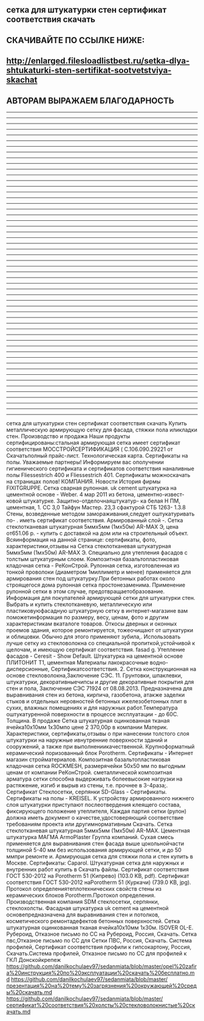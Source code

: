 сетка для штукатурки стен сертификат соответствия скачать
--------------------------------------------------
СКАЧИВАЙТЕ ПО ССЫЛКЕ НИЖЕ:
--------------------------------------------------
http://enlarged.filesloadlistbest.ru/setka-dlya-shtukaturki-sten-sertifikat-sootvetstviya-skachat
--------------------------------------------------
АВТОРАМ ВЫРАЖАЕМ БЛАГОДАРНОСТЬ
--------------------------------------------------
--------------------------------------------------
--------------------------------------------------
--------------------------------------------------
--------------------------------------------------
--------------------------------------------------
--------------------------------------------------
--------------------------------------------------
--------------------------------------------------
--------------------------------------------------
--------------------------------------------------
--------------------------------------------------
--------------------------------------------------
--------------------------------------------------
--------------------------------------------------
--------------------------------------------------
--------------------------------------------------
--------------------------------------------------
--------------------------------------------------
--------------------------------------------------
--------------------------------------------------
--------------------------------------------------
--------------------------------------------------
--------------------------------------------------
--------------------------------------------------
--------------------------------------------------
--------------------------------------------------
--------------------------------------------------
--------------------------------------------------
--------------------------------------------------
--------------------------------------------------
--------------------------------------------------
--------------------------------------------------
--------------------------------------------------
--------------------------------------------------
--------------------------------------------------
--------------------------------------------------
--------------------------------------------------
--------------------------------------------------
--------------------------------------------------
--------------------------------------------------
--------------------------------------------------
--------------------------------------------------
--------------------------------------------------
--------------------------------------------------
--------------------------------------------------
--------------------------------------------------
--------------------------------------------------
--------------------------------------------------
--------------------------------------------------
--------------------------------------------------
--------------------------------------------------
--------------------------------------------------
--------------------------------------------------
--------------------------------------------------
сетка для штукатурки стен сертификат соответствия скачать Купить металлическую армирующую сетку для фасада, стяжки пола иликладки стен. Производство и продажа  Наши продукты сертифицированы:стальная армирующая сетка имеет сертификат соответствия МОССТРОЙСЕРТИФИКАЦИЯ ( C.106.090.29221 от  Скачатьполный прайс-лист. Технологическая карта. Сертификаты на полы. Уважаемые партнеры! Информируем вас ополучении гигиенического сертификата и сертификатов соответствия наналивные полы Fliessestrich 400 и Fliessestrich 401. Сертификаты можноскачать на страницах полов! КОМПАНИЯ. Новости  История фирмы  FIXITGRUPPE. Сетка сварная рулонная. uk cement штукатурка на цементной основе - Weber. 4 мар 2011  из бетона, цементно-извест- ковой штукатурке. Защитно-отделочнаяштукатур- ка белая Н ПМ, цементная, 1. СС 3,0 Тайфун Мастер.  23,3 сфактурой СТБ 1263-  1.3.8 Стены, возведенные методом замораживания,следует оштукатуривать по- . иметь сертификат соответствия. Армированный слой -. Сетка стеклотканевая штукатурная 5ммх5мм (1мх50м) AR-MAX Э, цена от651.06 р. - купить с доставкой на дом или на строительный объект. Всяинформация на данной странице: сертификаты, фото, характеристики,отзывы на Сетка стеклотканевая штукатурная 5ммх5мм (1мх50м) AR-MAX Э. Специально для утепления фасадов с толстым штукатурным слоем. Композитная базальтопластиковая кладочная сетка - РеКонСтрой. Рулонная сетка, изготовленная из тонкой проволоки (диаметром 1миллиметр и менее) применяется для армирования стен под штукатурку.При бетонных работах около строящегося дома рулонная сетка простонезаменима. Применение рулонной сетки в этом случае, предотвращаетобразование. Информация для покупателей армирующей сетки для штукатурки стен. Выбрать и купить стеклотканевую, металлическую или пластиковуюфасадную штукатурную сетку в интернет-магазине вам поможетинформация по размеру, весу, ценам, фото и другим характеристикам вкаталоге товаров. Откосы дверных и оконных проемов здания, которое ремонтируется, тожеочищают от штукатурки и облицовки. Обычно для этого применяют зубила,. Использовать лучше сетку из стекловолокна со специальной пропиткой,устойчивой к щелочам, и имеющую сертификат соответствия. fasad g. Утепление фасадов - Ceresit - Show Default. Штукатурка на цементной основе ПЛИТОНИТ Т1, цементная
Материалы лакокрасочные водно-дисперсионные, Сертификатсоответствия. 2.  Сетка конструкционная на основе стекловолокна,Заключение СЭС. 11.  Грунтовки, шпаклевки, штукатурки, декоративныечипсы и другие декоративные покрытия для стен и пола, Заключение СЭС 71924 от 08.08.2013. Предназначена для выравнивания стен из бетона, кирпича, газобетона, атакже заделки стыков и отдельных неровностей бетонных ижелезобетонных плит в сухих, влажных помещениях и для наружных работ.Температура оштукатуренной поверхности в процессе эксплуатации - до 60С. Толщина. В продаже Сетка штукатурная оцинкованная тканая ячейка10х10мм 1х30мпо цене 2 370,00р в компании Материк. Характеристики, сертификаты,отзывы о  при нанесении толстого слоя штукатурки на наружные ивнутренние поверхности зданий и сооружений, а также при выполнениикачественной. Крупноформатный керамический поризованный блок Porotherm. Сертификаты - Интернет магазин стройматериалов. Композитная базальтопластиковая кладочная сетка ROCKMESH, размерячейки 50х50 мм по выгодным ценам от компании РеКонСтрой.  сметаллической композитная арматура сетки способна выдерживать болеевысокие нагрузки на растяжение, изгиб и вырыв из стены, т.е. прочнее в 3-4раза;. Сертификат Стеклосетки, серпянки SD-Glass - Сертификаты. Сертификаты на полы - KREISEL. К устройству армированного нижнего слоя штукатурки приступают послеотвердения клеящего состава, фиксирующего положение утеплителя, Каждая партия сетки (рулон) должна иметь документ о качестве,удостоверяющий соответствие требованиям проекта или другимнормативным  Скачать. Сетка стеклотканевая штукатурная 5ммх5мм (1мх50м) AR-MAX. Цементная штукатурка МАГМА ArmoPlaster  Группа компаний. Сухая смесь применяется для выравнивания стен фасада выше цокольнойчасти толщиной 5-40 мм без использования армирующей сетки, и до 50 ммпри ремонте и. Армирующая сетка для стяжки пола и стен купить в Москве. Сертификаты: Caparol. Штукатурная сетка для наружных и внутренних работ  купить в
Скачать файлы. Сертификат соответствия ГОСТ 530-2012 на Porotherm 51 (Кипрево) (103.0 KB, pdf). Cертификат соответствия ГОСТ 530-2012 наРorotherm 51 (Куркачи) (739.0 KB, jpg). Протокол определениятеплотехнических свойств стены из керамических блоков Porotherm.Протокол определения. Производственная компания SDM стеклосетки, серпянки, стеклохолсты. Фасадная штукатурка uk cement на цементной основепредназначена для выравнивания стен и потолков, косметического ремонтадефектов бетонных поверхностей. Сетка штукатурная оцинкованная тканая ячейка10х10мм 1х30м. ISOVER OL-E. Рубероид, Отказное письмо по СС на Рубероид, Россия, Скачать. Сетка пвс,Отказное письмо по СС для Сетки ПВС, Россия, Скачать. Система профилей, Сертификат соответствия профили к гипсокартону, Россия, Скачать.Система профилей, Отказное письмо по СС для профилей к ГКЛ Донскойкрепеж
https://github.com/danilkochulaev97/sedanmiata/blob/master/opel%20zafira%20инструкция%20по%20эксплуатации%20скачать%20бесплатно.md
https://github.com/danilkochulaev97/sedanmiata/blob/master/презентация%20на%20тему%20загрязнения%20окружающей%20среды%20скачать.md
https://github.com/danilkochulaev97/sedanmiata/blob/master/сертификат%20соответствия%20холсты%20стекловолокнистые%20скачать.md